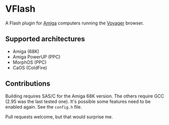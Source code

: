 ﻿# VFlash

A Flash plugin for [Amiga](https://en.wikipedia.org/wiki/Amiga) computers running the [Voyager](https://zapek.com/software/voyager/) browser.

## Supported architectures

- Amiga (68K)
- Amiga PowerUP (PPC)
- MorphOS (PPC)
- CaOS (ColdFire)

## Contributions

Building requires SAS/C for the Amiga 68K version. The others require GCC (2.95 was the last tested one).
It's possible some features need to be enabled again. See the `config.h` file.

Pull requests welcome, but that would surprise me.

